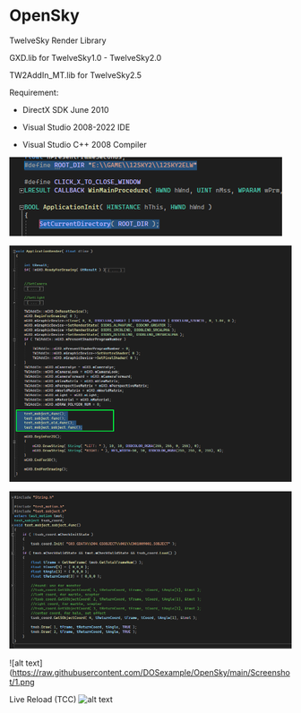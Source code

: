 # OpenSky
TwelveSky Render Library

GXD.lib for TwelveSky1.0 - TwelveSky2.0

TW2AddIn_MT.lib for TwelveSky2.5


Requirement:

- DirectX SDK June 2010

- Visual Studio 2008-2022 IDE

- Visual Studio C++ 2008 Compiler



![alt text](https://raw.githubusercontent.com/DOSexample/OpenSky/main/Screenshot/2.png)

![alt text](https://raw.githubusercontent.com/DOSexample/OpenSky/main/Screenshot/3.png)

![alt text](https://raw.githubusercontent.com/DOSexample/OpenSky/main/Screenshot/4.png)

![alt text](https://raw.githubusercontent.com/DOSexample/OpenSky/main/Screenshot/1.png

Live Reload (TCC)
![alt text](https://raw.githubusercontent.com/DOSexample/OpenSky/main/Screenshot/5.gif)
